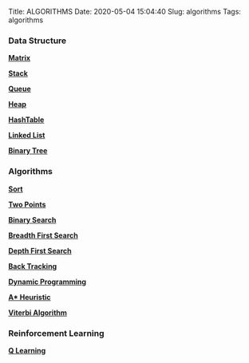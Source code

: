 Title: ALGORITHMS
Date: 2020-05-04 15:04:40
Slug: algorithms
Tags: algorithms

### Data Structure

**[Matrix]()**

**[Stack]()**

**[Queue]()**

**[Heap]()**

**[HashTable]()**

**[Linked List](https://www.jerrulsu.com/LinkedList.html)**

**[Binary Tree](https://www.jerrulsu.com/Binary-Tree.html)**

### Algorithms

**[Sort](https://www.jerrulsu.com/Sort.html)**

**[Two Points]()**

**[Binary Search](https://www.jerrulsu.com/Binary-Search.html)**

**[Breadth First Search](https://www.jerrulsu.com/Breadth-First-Search.html)**

**[Depth First Search](https://www.jerrulsu.com/binary-tree-and-divide-conquer.html)**

**[Back Tracking](https://www.jerrulsu.com/BackTracking.html)**

**[Dynamic Programming](https://www.jerrulsu.com/Dynamic-Programming.html)**

**[A* Heuristic](https://www.jerrulsu.com/A_star_algorithm.html)**

**[Viterbi Algorithm](http://www.jerrylsu.net/articles/2021/algorithms-Viterbi-Algorithm.html)**

### Reinforcement Learning

**[Q Learning](https://www.jerrulsu.com/%E3%80%90RL%E3%80%91Q-Learning.html)**

